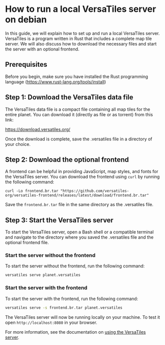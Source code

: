 # How to run a local VersaTiles server on debian

In this guide, we will explain how to set up and run a local VersaTiles server. VersaTiles is a program written in Rust that includes a complete map tile server. We will also discuss how to download the necessary files and start the server with an optional frontend.

## Prerequisites

Before you begin, make sure you have installed the Rust programming language (https://www.rust-lang.org/tools/install)

## Step 1: Download the VersaTiles data file

The VersaTiles data file is a compact file containing all map tiles for the entire planet. You can download it (directly as file or as torrent) from this link:

https://download.versatiles.org/

Once the download is complete, save the .versatiles file in a directory of your choice.

## Step 2: Download the optional frontend

A frontend can be helpful in providing JavaScript, map styles, and fonts for the VersaTiles server. You can download the frontend using `curl` by running the following command:

```
curl -Lo frontend.br.tar "https://github.com/versatiles-org/versatiles-frontend/releases/latest/download/frontend.br.tar"
```

Save the `frontend.br.tar` file in the same directory as the .versatiles file.

## Step 3: Start the VersaTiles server

To start the VersaTiles server, open a Bash shell or a compatible terminal and navigate to the directory where you saved the .versatiles file and the optional frontend file.

### Start the server without the frontend

To start the server without the frontend, run the following command:

```bash
versatiles serve planet.versatiles
```

### Start the server with the frontend

To start the server with the frontend, run the following command:

```bash
versatiles serve -s frontend.br.tar planet.versatiles
```

The VersaTiles server will now be running locally on your machine. To test it open `http://localhost:8080` in your browser.

For more information, see the documentation on [using the VersaTiles server](https://github.com/versatiles-org/versatiles-documentation/blob/main/basics/versatiles_server.md#usage).
